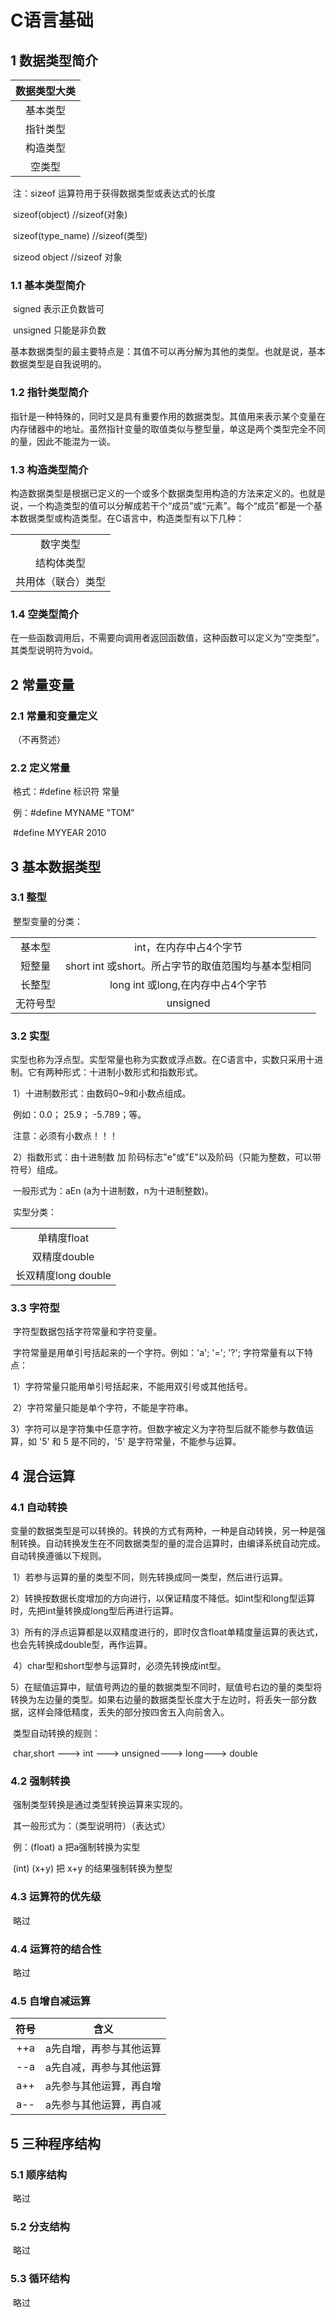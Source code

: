 # 									C语言基础

## 1 数据类型简介

| 数据类型大类 |
| :----------: |
|   基本类型   |
|   指针类型   |
|   构造类型   |
|    空类型    |

​					注：sizeof	运算符用于获得数据类型或表达式的长度

​							sizeof(object)	//sizeof(对象)

​							sizeof(type_name)	//sizeof(类型)

​							sizeod	object	//sizeof	对象

### 1.1 基本类型简介

​					signed 表示正负数皆可

​					unsigned 只能是非负数

​					基本数据类型的最主要特点是：其值不可以再分解为其他的类型。也就是说，基本数据类型是自我说明的。

### 1.2 指针类型简介

​					指针是一种特殊的，同时又是具有重要作用的数据类型。其值用来表示某个变量在内存储器中的地址。虽然指针变量的取值类似与整型量，单这是两个类型完全不同的量，因此不能混为一谈。

### 1.3 构造类型简介

​					构造数据类型是根据已定义的一个或多个数据类型用构造的方法来定义的。也就是说，一个构造类型的值可以分解成若干个“成员”或“元素”。每个“成员”都是一个基本数据类型或构造类型。在C语言中，构造类型有以下几种：

|                    |
| :----------------: |
|      数字类型      |
|     结构体类型     |
| 共用体（联合）类型 |



### 1.4 空类型简介

​					在一些函数调用后，不需要向调用者返回函数值，这种函数可以定义为“空类型”。其类型说明符为void。

## 2 常量变量

### 2.1 常量和变量定义

​					（不再赘述）

### 2.2 定义常量

​					格式：#define	标识符	常量

​					例：#define	MYNAME	"TOM"

​							#define	MYYEAR	2010

## 3 基本数据类型

### 3.1 整型

​					整型变量的分类：

|          |                                                     |
| :------: | :-------------------------------------------------: |
|  基本型  |               int，在内存中占4个字节                |
|  短整量  | short int 或short。所占字节的取值范围均与基本型相同 |
|  长整型  |          long int 或long,在内存中占4个字节          |
| 无符号型 |                      unsigned                       |

### 3.2 实型

​					实型也称为浮点型。实型常量也称为实数或浮点数。在C语言中，实数只采用十进制。它有两种形式：十进制小数形式和指数形式。

​					1）十进制数形式：由数码0~9和小数点组成。

​							例如：0.0；  25.9；  -5.789；等。

​							注意：必须有小数点！！！

​					2）指数形式：由十进制数 加 阶码标志"e"或"E"以及阶码（只能为整数，可以带符号）组成。

​							一般形式为：aEn (a为十进制数，n为十进制整数)。



​						 实型分类：

|                     |
| :-----------------: |
|     单精度float     |
|    双精度double     |
| 长双精度long double |

### 3.3 字符型

​					字符型数据包括字符常量和字符变量。

​					字符常量是用单引号括起来的一个字符。例如：'a';  '=';  '?';					字符常量有以下特点：

​					1）字符常量只能用单引号括起来，不能用双引号或其他括号。

​					2）字符常量只能是单个字符，不能是字符串。

​					3）字符可以是字符集中任意字符。但数字被定义为字符型后就不能参与数值运算，如 '5' 和 5 是不同的，'5' 是字符常量，不能参与运算。

## 4 混合运算

### 4.1 自动转换

​						变量的数据类型是可以转换的。转换的方式有两种，一种是自动转换，另一种是强制转换。自动转换发生在不同数据类型的量的混合运算时，由编译系统自动完成。自动转换遵循以下规则。

​			1）若参与运算的量的类型不同，则先转换成同一类型，然后进行运算。

​			2）转换按数据长度增加的方向进行，以保证精度不降低。如int型和long型运算时，先把int量转换成long型后再进行运算。

​			3）所有的浮点运算都是以双精度进行的，即时仅含float单精度量运算的表达式，也会先转换成double型，再作运算。

​			4）char型和short型参与运算时，必须先转换成int型。

​			5）在赋值运算中，赋值号两边的量的数据类型不同时，赋值号右边的量的类型将转换为左边量的类型。如果右边量的数据类型长度大于左边时，将丢失一部分数据，这样会降低精度，丢失的部分按四舍五入向前舍入。



​			类型自动转换的规则：

​				char,short  --->   int --->   unsigned--->   long--->   double 

### 4.2 强制转换

​					强制类型转换是通过类型转换运算来实现的。

​					其一般形式为：（类型说明符）（表达式）

​					例：(float) a	把a强制转换为实型

​							(int) (x+y)	把 x+y 的结果强制转换为整型

### 4.3 运算符的优先级

​					略过

### 4.4 运算符的结合性

​					略过

### 4.5 自增自减运算

| 符号 |          含义           |
| :--: | :---------------------: |
| ++a  | a先自增，再参与其他运算 |
| --a  | a先自减，再参与其他运算 |
| a++  | a先参与其他运算，再自增 |
| a--  | a先参与其他运算，再自减 |



## 5 三种程序结构

### 5.1 顺序结构

​					略过

### 5.2 分支结构

​					略过

### 5.3 循环结构

​					略过
